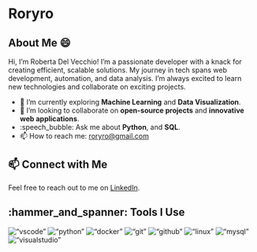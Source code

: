 # Roryro
## About Me :smile:
Hi, I’m Roberta Del Vecchio! I’m a passionate developer with a knack for creating efficient, scalable solutions. My journey in tech spans web development, automation, and data analysis. I’m always excited to learn new technologies and collaborate on exciting projects.
- :seedling: I’m currently exploring **Machine Learning** and **Data Visualization**.
- :handshake: I’m looking to collaborate on **open-source projects** and **innovative web applications**.
- :speech_bubble:  Ask me about **Python**, and **SQL**.
- :mailbox: How to reach me: [roryro@gmail.com](roryro@gmail.com)
## :mailbox: Connect with Me
Feel free to reach out to me on [LinkedIn](www.linkedin.com/in/roberta-del-vecchio-04a58188).
## :hammer_and_spanner:  Tools I Use
<p align=“left”>
<img src=“https://cdn.jsdelivr.net/gh/devicons/devicon/icons/vscode/vscode-original.svg” alt=“vscode” width=“30" height=“30”/>
<img src=“https://cdn.jsdelivr.net/gh/devicons/devicon/icons/python/python-original.svg” alt=“python” width=“30" height=“30”/>
<img src=“https://cdn.jsdelivr.net/gh/devicons/devicon/icons/docker/docker-original.svg” alt=“docker” width=“30" height=“30”/>
<img src=“https://cdn.jsdelivr.net/gh/devicons/devicon/icons/git/git-original.svg” alt=“git” width=“30" height=“30”/>
<img src=“https://cdn.jsdelivr.net/gh/devicons/devicon/icons/github/github-original-wordmark.svg” alt=“github” width=“30" height=“30”/>
<img src=“https://cdn.jsdelivr.net/gh/devicons/devicon/icons/linux/linux-original.svg” alt=“linux” width=“30" height=“30”/>
<img src=“https://cdn.jsdelivr.net/gh/devicons/devicon/icons/mysql/mysql-original-wordmark.svg” alt=“mysql” width=“30" height=“30”/>
<img src=“https://cdn.jsdelivr.net/gh/devicons/devicon/icons/visualstudio/visualstudio-plain.svg” alt=“visualstudio” width=“30" height=“30”/>
</p>
